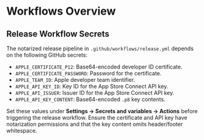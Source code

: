 # Workflows Overview

## Release Workflow Secrets
The notarized release pipeline in `.github/workflows/release.yml` depends on the following GitHub secrets:

- `APPLE_CERTIFICATE_P12`: Base64-encoded developer ID certificate.
- `APPLE_CERTIFICATE_PASSWORD`: Password for the certificate.
- `APPLE_TEAM_ID`: Apple developer team identifier.
- `APPLE_API_KEY_ID`: Key ID for the App Store Connect API key.
- `APPLE_API_ISSUER`: Issuer ID for the App Store Connect API key.
- `APPLE_API_KEY_CONTENT`: Base64-encoded `.p8` key contents.

Set these values under **Settings → Secrets and variables → Actions** before triggering the release workflow. Ensure the certificate and API key have notarization permissions and that the key content omits header/footer whitespace.
